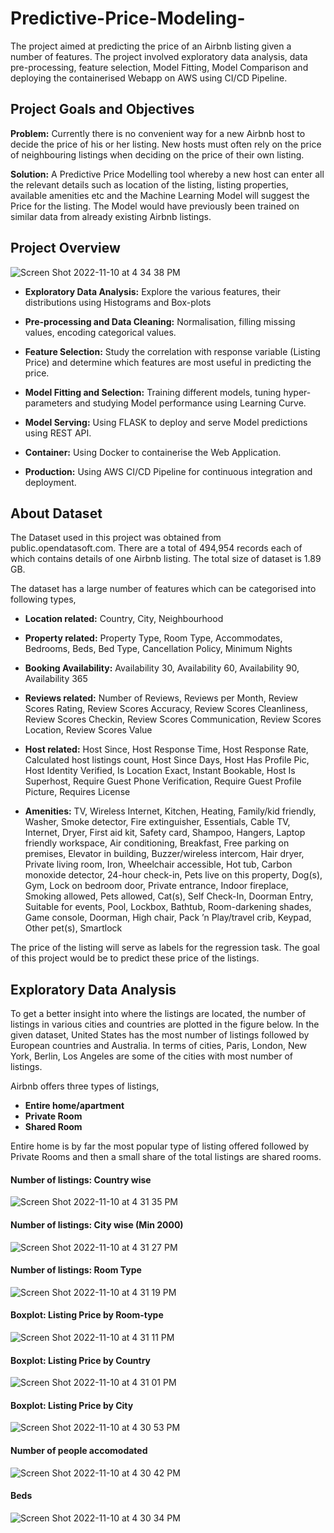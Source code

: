 # Predictive-Price-Modeling-


The project aimed at predicting the price of an Airbnb listing given a number of features. The project involved exploratory data analysis, data pre-processing, feature selection, Model Fitting, Model Comparison and deploying the containerised Webapp on AWS using CI/CD Pipeline.

## Project Goals and Objectives

**Problem:** Currently there is no convenient way for a new Airbnb host to decide the price of his or her listing. New hosts must often rely on the price of neighbouring listings when deciding on the price of their own listing.

**Solution:** A Predictive Price Modelling tool whereby a new host can enter all the relevant details such as location of the listing, listing properties, available amenities etc and the Machine Learning Model will suggest the Price for the listing. The Model would have previously been trained on similar data from already existing Airbnb listings.

## Project Overview


![Screen Shot 2022-11-10 at 4 34 38 PM](https://user-images.githubusercontent.com/68578215/201234869-dd14bc15-7617-4b10-ae90-edadea372144.png)


- **Exploratory Data Analysis:** Explore the various features, their distributions using Histograms and Box-plots

- **Pre-processing and Data Cleaning:** Normalisation, filling missing values, encoding categorical values.

- **Feature Selection:** Study the correlation with response variable (Listing Price) and determine which features are most useful in predicting the price.

- **Model Fitting and Selection:** Training different models, tuning hyper-parameters and studying Model performance using Learning Curve.

- **Model Serving:** Using FLASK to deploy and serve Model predictions using REST API.

- **Container:** Using Docker to containerise the Web Application.

- **Production:** Using AWS CI/CD Pipeline for continuous integration and deployment.

## About Dataset

The Dataset used in this project was obtained from public.opendatasoft.com. There are a total of 494,954 records each of which contains details of one Airbnb listing. The total size of dataset is 1.89 GB.

The dataset has a large number of features which can be categorised into following types,

- **Location related:** Country, City, Neighbourhood

- **Property related:** Property Type, Room Type, Accommodates, Bedrooms, Beds, Bed Type, Cancellation Policy, Minimum Nights
 
- **Booking Availability:** Availability 30, Availability 60, Availability 90, Availability 365

- **Reviews related:** Number of Reviews, Reviews per Month, Review Scores Rating, Review Scores Accuracy, Review Scores Cleanliness, Review Scores Checkin, Review Scores Communication, Review Scores Location, Review Scores Value

- **Host related:** Host Since, Host Response Time, Host Response Rate, Calculated host listings count, Host Since Days, Host Has Profile Pic, Host Identity Verified, Is Location Exact, Instant Bookable, Host Is Superhost, Require Guest Phone Verification, Require Guest Profile Picture, Requires License

- **Amenities:** TV, Wireless Internet, Kitchen, Heating, Family/kid friendly, Washer, Smoke detector, Fire extinguisher, Essentials, Cable TV, Internet, Dryer, First aid kit, Safety card, Shampoo, Hangers, Laptop friendly workspace, Air conditioning, Breakfast, Free parking on premises, Elevator in building, Buzzer/wireless intercom, Hair dryer, Private living room, Iron, Wheelchair accessible, Hot tub, Carbon monoxide detector, 24-hour check-in, Pets live on this property, Dog(s), Gym, Lock on bedroom door, Private entrance, Indoor fireplace, Smoking allowed, Pets allowed, Cat(s), Self Check-In, Doorman Entry, Suitable for events, Pool, Lockbox, Bathtub, Room-darkening shades, Game console, Doorman, High chair, Pack ’n Play/travel crib, Keypad, Other pet(s), Smartlock

The price of the listing will serve as labels for the regression task. The goal of this project would be to predict these price of the listings.

## Exploratory Data Analysis

To get a better insight into where the listings are located, the number of listings in various cities and countries are plotted in the figure below. In the given dataset, United States has the most number of listings followed by European countries and Australia. In terms of cities, Paris, London, New York, Berlin, Los Angeles are some of the cities with most number of listings.

Airbnb offers three types of listings,

- **Entire home/apartment**
- **Private Room**
- **Shared Room**

Entire home is by far the most popular type of listing offered followed by Private Rooms and then a small share of the total listings are shared rooms.


#### Number of listings: Country wise

![Screen Shot 2022-11-10 at 4 31 35 PM](https://user-images.githubusercontent.com/68578215/201234545-01645b8c-5159-44ef-b748-c73d7ce37bb4.png)


#### Number of listings: City wise (Min 2000)

![Screen Shot 2022-11-10 at 4 31 27 PM](https://user-images.githubusercontent.com/68578215/201234547-465751ea-0d6a-4bd3-b0c7-c84d6056ef53.png)


#### Number of listings: Room Type

![Screen Shot 2022-11-10 at 4 31 19 PM](https://user-images.githubusercontent.com/68578215/201234549-776ea866-ac6f-46c9-a389-a70c635064d1.png)


#### Boxplot: Listing Price by Room-type

![Screen Shot 2022-11-10 at 4 31 11 PM](https://user-images.githubusercontent.com/68578215/201234551-83381dff-34fe-4e31-98a0-930e8c3616df.png)


#### Boxplot: Listing Price by Country

![Screen Shot 2022-11-10 at 4 31 01 PM](https://user-images.githubusercontent.com/68578215/201234553-cb5b8c35-f22c-4e8d-aae8-293def8b28a0.png)



#### Boxplot: Listing Price by City

![Screen Shot 2022-11-10 at 4 30 53 PM](https://user-images.githubusercontent.com/68578215/201234555-09b5ad0e-61a4-4798-b83b-ce4fe9ec99b6.png)


#### Number of people accomodated

![Screen Shot 2022-11-10 at 4 30 42 PM](https://user-images.githubusercontent.com/68578215/201234558-4fefe3d3-9864-4775-85da-121050816df9.png)


#### Beds

![Screen Shot 2022-11-10 at 4 30 34 PM](https://user-images.githubusercontent.com/68578215/201234560-31c3fd31-7b30-4786-a890-5a4e8b32d830.png)
